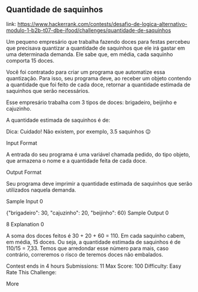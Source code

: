 ## Quantidade de saquinhos 
link: https://www.hackerrank.com/contests/desafio-de-logica-alternativo-modulo-1-b2b-t07-dbe-ifood/challenges/quantidade-de-saquinhos

Um pequeno empresário que trabalha fazendo doces para festas percebeu que precisava quantizar a quantidade de saquinhos que ele irá gastar em uma determinada demanda. Ele sabe que, em média, cada saquinho comporta 15 doces.

Você foi contratado para criar um programa que automatize essa quantização. Para isso, seu programa deve, ao receber um objeto contendo a quantidade que foi feito de cada doce, retornar a quantidade estimada de saquinhos que serão necessários.

Esse empresário trabalha com 3 tipos de doces: brigadeiro, beijinho e cajuzinho.

A quantidade estimada de saquinhos é de:


Dica: Cuidado! Não existem, por exemplo, 3.5 saquinhos 😉

Input Format

A entrada do seu programa é uma variável chamada pedido, do tipo objeto, que armazena o nome e a quantidade feita de cada doce.

Output Format

Seu programa deve imprimir a quantidade estimada de saquinhos que serão utilizados naquela demanda.

Sample Input 0

{"brigadeiro": 30, "cajuzinho": 20, "beijinho": 60}
Sample Output 0

8
Explanation 0

A soma dos doces feitos é 30 + 20 + 60 = 110. Em cada saquinho cabem, em média, 15 doces. Ou seja, a quantidade estimada de saquinhos é de 110/15 = 7,33. Temos que arredondar esse número para mais, caso contrário, correremos o risco de teremos doces não embalados.

Contest ends in 4 hours
Submissions: 11
Max Score: 100
Difficulty: Easy
Rate This Challenge:

    
More
 
